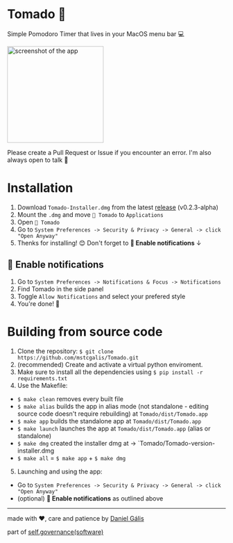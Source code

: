 # Tomado 🍅

Simple Pomodoro Timer that lives in your MacOS menu bar 💻

<img width="222" alt="screenshot of the app" src="https://user-images.githubusercontent.com/77400726/169261760-777aa046-c670-432d-8a31-c3e76d2590ed.png">

Please create a Pull Request or Issue if you encounter an error. I'm also always open to talk 🌱

# Installation

1. Download `Tomado-Installer.dmg` from the latest [release](https://github.com/mstcgalis/Tomado/releases/tag/v0.2.4-alpha) (v0.2.3-alpha)
2. Mount the `.dmg` and move `🍅 Tomado` to `Applications`
3. Open `🍅 Tomado`
4. Go to `System Preferences -> Security & Privacy -> General -> click "Open Anyway"`
5. Thenks for installing! 😊 Don't forget to **🔔 Enable notifications** ↓

## 🔔 Enable notifications

1. Go to `System Preferences -> Notifications & Focus -> Notifications`
2. Find Tomado in the side panel
3. Toggle `Allow Notifications` and select your prefered style
4. You're done! 🌸 

# Building from source code

1. Clone the repository: `$ git clone https://github.com/mstcgalis/Tomado.git`
2. (recommended) Create and activate a virtual python enviroment.
3. Make sure to install all the dependencies using `$ pip install -r requirements.txt`
4. Use the Makefile:
  - `$ make clean` removes every built file
  - `$ make alias` builds the app in alias mode (not standalone - editing source code doesn't require rebuilding) at `Tomado/dist/Tomado.app`
  - `$ make app` builds the standalone app at `Tomado/dist/Tomado.app`
  - `$ make launch` launches the app at `Tomado/dist/Tomado.app` (alias or standalone)
  - `$ make dmg` created the installer dmg at -> `Tomado/Tomado-version-installer.dmg
  - `$ make all` = `$ make app` + `$ make dmg`

5. Launching and using the app:
  - Go to `System Preferences -> Security & Privacy -> General -> click "Open Anyway"`
  - (optional) **🔔 Enable notifications** as outlined above

---

made with ❤️, care and patience by [Daniel Gális](https://www.are.na/daniel-galis)

part of [self.governance(software)](https://www.are.na/daniel-galis/self-governance)
